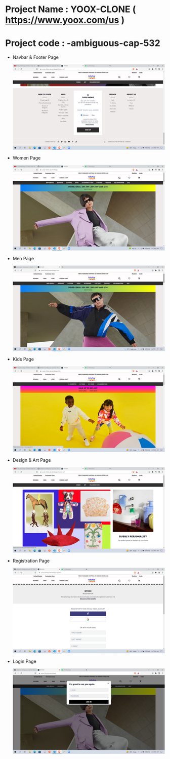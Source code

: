 # Project Name : YOOX-CLONE ( https://www.yoox.com/us )

# Project code : -ambiguous-cap-532

- Navbar & Footer Page

  ![Navbar & Footer](navbarfooter.png)

- Women Page

  ![Women Page](womenpage.png)

- Men Page

  ![Men Page](menpage.png)

- Kids Page

  ![Kids Page](kidspage.png)

- Design & Art Page

  ![Design & Art Page](designandartpage.png)

- Registration Page

  ![Registration Page](registration.png)

- Login Page

  ![Login Page](login.png)

